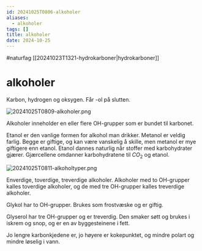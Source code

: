 ```yaml
---
id: 20241025T0806-alkoholer
aliases:
  - alkoholer
tags: []
title: alkoholer
date: 2024-10-25
---
```


#naturfag [[20241023T1321-hydrokarboner|hydrokarboner]]

# alkoholer

Karbon, hydrogen og oksygen. Får -ol på slutten.

![20241025T0809-alkoholer.png](Assets/20241025T0809-alkoholer.png)

Alkoholer inneholder en eller flere OH-grupper som er bundet til karbonet.

Etanol er den vanlige formen for alkohol man drikker. Metanol er veldig farlig. Begge er giftige, og kan være vanskelig å skille, men metanol er mye giftigere enn etanol. Etanol dannes naturlig når stoffer med karbohydrater gjærer. Gjærcellene omdanner karbohydratene til $CO_{2}$ og etanol.

![20241025T0811-alkoholtyper.png](Assets/20241025T0811-alkoholtyper.png)

Enverdige, toverdige, treverdige alkoholer. Alkoholer med to OH-grupper kalles toverdige alkoholer, og de med tre OH-grupper kalles treverdige alkoholer.

Glykol har to OH-grupper. Brukes som frostvæske og er giftig.

Glyserol har tre OH-grupper og er treverdig. Den smaker søtt og brukes i iskrem og snop, og er en av byggesteinene i fett.

Jo lengre karbonkjedene er, jo høyere er kokepunktet, og mindre polart og mindre løselig i vann.
